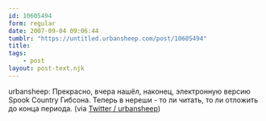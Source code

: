 ```yaml
---
id: 10605494
form: regular
date: 2007-09-04 09:06:44
tumblr: "https://untitled.urbansheep.com/post/10605494"
title:
tags:
    - post
layout: post-text.njk
---
```


<p>urbansheep: Прекрасно, вчера нашёл, наконец, электронную версию Spook Country Гибсона. Теперь в нереши - то ли читать, то ли отложить до конца периода. (via <a href="http://twitter.com/urbansheep/statuses/245693572">Twitter / urbansheep</a>)</p>


